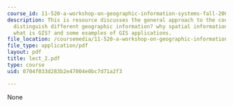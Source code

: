 ```yaml
---
course_id: 11-520-a-workshop-on-geographic-information-systems-fall-2005
description: This is resource discusses the general approach to the course, how to
  distinguish different geographic information? why spatial information is special?
  what is GIS? and some examples of GIS applications.
file_location: /coursemedia/11-520-a-workshop-on-geographic-information-systems-fall-2005/0704f033d283b2e47004e0bc7d71a2f3_lect_2.pdf
file_type: application/pdf
layout: pdf
title: lect_2.pdf
type: course
uid: 0704f033d283b2e47004e0bc7d71a2f3

---
```

None